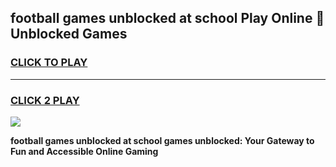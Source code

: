 
## football games unblocked at school Play Online 👋 Unblocked Games
<h3>
<a href="https://news.freeplayer.one?title=football_games_unblocked_at_school&ref=17GH">CLICK TO PLAY</a></h3>
<hr>

<h3>
<a href="https://news.freeplayer.one?title=football_games_unblocked_at_school&ref=17GH">CLICK 2 PLAY</a>
  
</h3>

<a href="https://news.freeplayer.one?title=football_games_unblocked_at_school&ref=17GH/"><img src="https://clearcache.store/games.png"></a>


**football games unblocked at school games unblocked: Your Gateway to Fun and Accessible Online Gaming**
